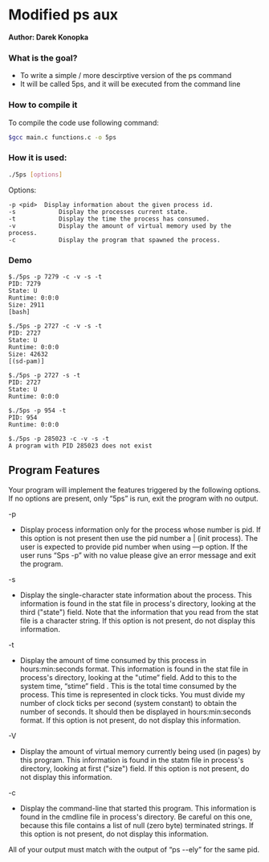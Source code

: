 # Modified ps aux
**Author: Darek Konopka**

### What is the goal? 
- To write a simple / more descirptive version of the ps command 
- It will be called 5ps, and it will be executed from the command line

### How to compile it
To compile the code use following command:
```bash
$gcc main.c functions.c -o 5ps
```

### How it is used:
```bash 
./5ps [options]
```

Options:
```
-p <pid>  Display information about the given process id.
-s			  Display the processes current state.
-t			  Display the time the process has consumed.
-v			  Display the amount of virtual memory used by the process.
-c			  Display the program that spawned the process.
```

### Demo
```
$./5ps -p 7279 -c -v -s -t
PID: 7279
State: U
Runtime: 0:0:0
Size: 2911
[bash]

$./5ps -p 2727 -c -v -s -t
PID: 2727
State: U
Runtime: 0:0:0
Size: 42632
[(sd-pam)]

$./5ps -p 2727 -s -t
PID: 2727
State: U
Runtime: 0:0:0

$./5ps -p 954 -t
PID: 954 
Runtime: 0:0:0

$./5ps -p 285023 -c -v -s -t
A program with PID 285023 does not exist
```

## Program Features

Your program will implement the features triggered by the following options. If no options are
present, only “5ps” is run, exit the program with no output.

-p <pid>
- Display process information only for the process whose number is pid. If this option is not present then use the pid number a | (init process). The user is expected to provide pid number when using —p option. If the user runs “Sps -p” with no value please give an error message and exit the program.

-s
- Display the single-character state information about the process. This information is found in the stat file in process's directory, looking at the third ("state") field. Note that the information that you read from the stat file is a character string. If this option is not present, do not display this information.

-t
- Display the amount of time consumed by this process in hours:min:seconds format. This information is found in the stat file in process's directory, looking at the "utime” field. Add to this to the system time, “stime” field . This is the total time consumed by the process. This time is represented in clock ticks. You must divide my number of clock ticks per second (system constant) to obtain the number of seconds. It should then be displayed in hours:min:seconds format. If this option is not present, do not display this information.

-V
- Display the amount of virtual memory currently being used (in pages) by this program. This information is found in the statm file in process's directory, looking at first ("size") field. If this option is not present, do not display this information.

-c
- Display the command-line that started this program. This information is found in the cmdline file in process's directory. Be careful on this one, because this file contains a list of null (zero byte) terminated strings. If this option is not present, do not display this information.

All of your output must match with the output of “ps --ely” for the same pid.


